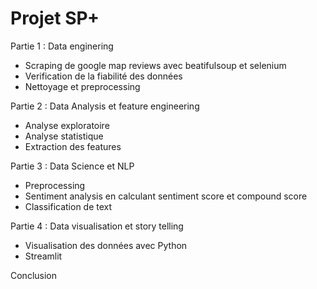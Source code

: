 # Projet SP+
Partie 1 : Data enginering 
  - Scraping de google map  reviews avec beatifulsoup et selenium
  - Verification de la fiabilité des données 
  - Nettoyage et preprocessing 


Partie 2 : Data Analysis et feature engineering 
  - Analyse exploratoire 
  - Analyse statistique 
  - Extraction des features


Partie 3 : Data Science et NLP 
  - Preprocessing 
  - Sentiment analysis en calculant sentiment score et compound score
  - Classification de text 


Partie 4 : Data visualisation et story telling 
   - Visualisation des données avec Python
   - Streamlit 

Conclusion 
